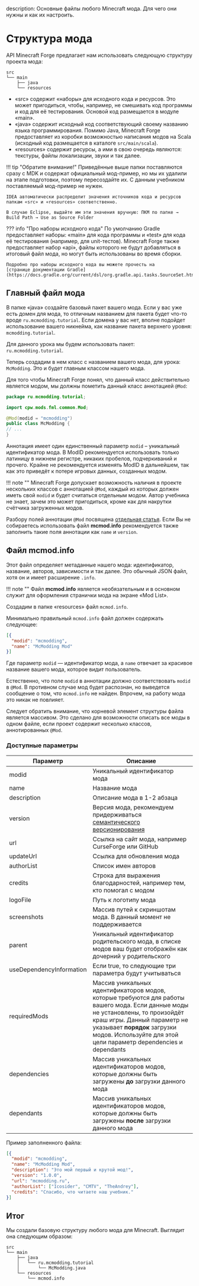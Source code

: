 description: Основные файлы любого Minecraft мода. Для чего они нужны и как их настроить.

# Структура мода

API Minecraft Forge предлагает нам использовать следующую структуру проекта мода:

```
src
└── main
    ├── java
    └── resources
```

- «src» содержит «наборы» для исходного кода и ресурсов. Это может пригодиться, чтобы, например, не смешивать код 
программы и код для её тестирования. Основой код размещается в модуле «main».
- «java» содержит исходный код соответствующий своему названию языка программирования. Помимо Java, Minecraft Forge
предоставляет из коробки возможностью написания модов на Scala (исходный код размещается в каталоге `src/main/scala`).
- «resources» содержит ресурсы, а ими в свою очередь являются: текстуры, файлы локализации, звуки и так далее.

!!! tip "Обратите внимание!"
    Приведённые выше папки поставляются сразу с MDK и содержат официальный мод-пример, но мы их удалили на этапе подготовки,
    поэтому пересоздайте их. С данным учебником поставляемый мод-пример не нужен.

    IDEA автоматически распределит значения источников кода и ресурсов папкам «src» и «resources» соответственно.

    В случае Eclipse, выдайте им эти значения вручную: ПКМ по папке → Build Path → Use as Source Folder

??? info "Про наборы исходного кода"
    По умолчанию Gradle предоставляет наборы: «main» для кода программы и «test» для кода её тестирования (например, для
    unit-тестов). Minecraft Forge также предоставляет набор «api», файлы которого не будут добавляться в итоговый файл мода,
    но могут быть использованы во время сборки.

    Подробно про наборы исходного кода вы можете прочесть на
    [странице документации Gradle](https://docs.gradle.org/current/dsl/org.gradle.api.tasks.SourceSet.html).


## Главный файл мода

В папке «java» создайте базовый пакет вашего мода. Если у вас уже есть домен для мода, то отличным названием для
пакета будет что-то вроде `ru.mcmodding.tutorial`. Если домена у вас нет, вполне подойдет использование вашего никнейма, как
название пакета верхнего уровня: `mcmodding.tutorial`.

Для данного урока мы будем использовать пакет: `ru.mcmodding.tutorial`.

Теперь создадим в нем класс с названием вашего мода, для урока: `McModding`. Это и будет главным классом нашего мода.

Для того чтобы Minecraft Forge понял, что данный класс действительно является модом, мы должны пометить данный класс аннотацией `@Mod`:

```java
package ru.mcmodding.tutorial;

import cpw.mods.fml.common.Mod;

@Mod(modid = "mcmodding")
public class McModding {
// ...
}
```

Аннотация имеет один единственный параметр `modid` – уникальный идентификатор мода.
В ModID рекомендуется использовать только латиницу в нижнем регистре, никаких пробелов, подчеркиваний и прочего.
Крайне не рекомендуется изменять ModID в дальнейшем, так как это приведёт к потере игровых данных, созданных модом.

!!! note ""
    Minecraft Forge допускает возможность наличия в проекте нескольких классов с аннотацией `@Mod`, каждый из которых должен иметь свой `modid` и будет считаться отдельным модом.
    Автор учебника не знает, зачем это может пригодиться, кроме как для накрутки счётчика загруженных модов.

Разбору полей аннотации `@Mod` посвящена [отдельная статья](mod-annotation.md).
Если Вы не собираетесь использовать файл **mcmod.info** рекомендуется также заполнить такие поля аннотации как `name` и `version`. 

## Файл mcmod.info

Этот файл определяет метаданные нашего мода: идентификатор, название, авторов, зависимости и так далее.
Это обычный JSON файл, хотя он и имеет расширение `.info`.

!!! note ""
    Файл **mcmod.info** является необязательным и в основном служит для оформления странички мода на экране «Mod List».

Создадим в папке «resources» файл `mcmod.info`.

Минимально правильный `mcmod.info` файл должен содержать следующее:

```json
[{
  "modid": "mcmodding",
  "name": "McModding Mod"
}]
```

Где параметр `modid` — идентификатор мода, а `name` отвечает за красивое название вашего мода, которое видит пользователь.

Естественно, что поле `modid` в аннотации должно соответствовать `modid` в `@Mod`. В противном случае мод будет распознан,
но выведется сообщение о том, что `mcmod.info` не найден. Впрочем, на работу мода это никак не повлияет.

Следует обратить внимание, что корневой элемент структуры файла является массивом.
Это сделано для возможности описать все моды в одном файле, если проект содержит несколько классов, аннотированных `@Mod`.

### Доступные параметры

| Параметр                 | Описание                                                                                                                                                                                                                                                           |
|--------------------------|--------------------------------------------------------------------------------------------------------------------------------------------------------------------------------------------------------------------------------------------------------------------|
| modid                    | Уникальный идентификатор мода                                                                                                                                                                                                                                      |
| name                     | Название мода                                                                                                                                                                                                                                                      |
| description              | Описание мода в 1-2 абзаца                                                                                                                                                                                                                                         |
| version                  | Версия мода, рекомендуем придерживаться [семантического версионирования](https://semver.org/)                                                                                                                                                                      |
| url                      | Ссылка на сайт мода, например CurseForge или GitHub                                                                                                                                                                                                                |
| updateUrl                | Ссылка для обновления мода                                                                                                                                                                                                                                         |
| authorList               | Список имен авторов                                                                                                                                                                                                                                                |
| credits                  | Строка для выражения благодарностей, например тем, кто помогал с модом                                                                                                                                                                                             |
| logoFile                 | Путь к логотипу мода                                                                                                                                                                                                                                               |
| screenshots              | Массив путей к скриншотам мода. В данный момент не поддерживается                                                                                                                                                                                                  |
| parent                   | Уникальный идентификатор родительского мода, в списке модов ваш будет отображён как дочерний у родительского                                                                                                                                                       |
| useDependencyInformation | Если true, то следующие три параметра будут учитываться                                                                                                                                                                                                            |
| requiredMods             | Массив уникальных идентификаторов модов, которые требуются для работы вашего мода. Если данные моды не установлены, то произойдёт краш игры. Данный параметр не указывает **порядок** загрузки модов. Используйте для этой цели параметр dependencies и dependants |
| dependencies             | Массив уникальных идентификаторов модов, которые должны быть загружены **до** загрузки данного мода                                                                                                                                                                |
| dependants               | Массив уникальных идентификаторов модов, которые должны быть загружены **после** загрузки данного мода                                                                                                                                                             |

Пример заполненного файла:

```json
[{
  "modid": "mcmodding",
  "name": "McModding Mod",
  "description": "Это мой первый и крутой мод!",
  "version": "1.0.0",
  "url": "mcmodding.ru",
  "authorList": ["Icosider", "CMTV", "TheAndrey"],
  "credits": "Спасибо, что читаете наш учебник."
}]
```


## Итог

Мы создали базовую структуру любого мода для Minecraft. Выглядит она следующим образом:

```
src    
└── main
    ├── java
    │   └── ru.mcmodding.tutorial
    │       └── McModding.java
    └── resources
        └── mcmod.info
```
